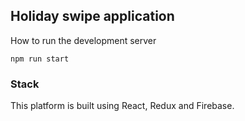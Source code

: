 ## Holiday swipe application

How to run the development server

`npm run start`

### Stack

This platform is built using React, Redux and Firebase.

